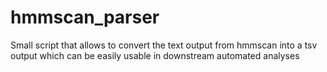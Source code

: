 # hmmscan_parser
Small script that allows to convert the text output from hmmscan into a tsv output which can be easily usable in downstream automated analyses 
